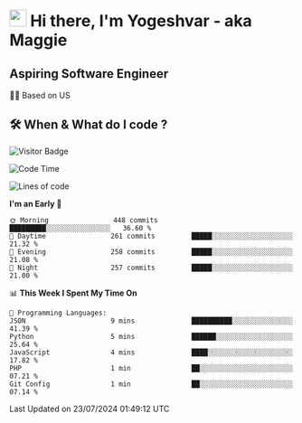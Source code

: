 <h1><img src="https://emojis.slackmojis.com/emojis/images/1531849430/4246/blob-sunglasses.gif?1531849430" width="30"/> Hi there, I'm Yogeshvar - aka Maggie</h1>

## Aspiring Software Engineer
🏂🏻  Based on US 

## 🛠 When & What do I code ?  

![Visitor Badge](https://visitor-badge.feriirawann.repl.co?username=yogeshvar&repo=yogeshvar&label=Visitors&style=plastic&color=%23457BFF&contentType=svg)

<!--START_SECTION:waka-->
![Code Time](http://img.shields.io/badge/Code%20Time-2%2C911%20hrs%2040%20mins-blue)

![Lines of code](https://img.shields.io/badge/From%20Hello%20World%20I%27ve%20Written-4.1%20million%20lines%20of%20code-blue)

**I'm an Early 🐤** 

```text
🌞 Morning                448 commits         █████████░░░░░░░░░░░░░░░░   36.60 % 
🌆 Daytime                261 commits         █████░░░░░░░░░░░░░░░░░░░░   21.32 % 
🌃 Evening                258 commits         █████░░░░░░░░░░░░░░░░░░░░   21.08 % 
🌙 Night                  257 commits         █████░░░░░░░░░░░░░░░░░░░░   21.00 % 
```


📊 **This Week I Spent My Time On** 

```text
💬 Programming Languages: 
JSON                     9 mins              ██████████░░░░░░░░░░░░░░░   41.39 % 
Python                   5 mins              ██████░░░░░░░░░░░░░░░░░░░   25.64 % 
JavaScript               4 mins              ████░░░░░░░░░░░░░░░░░░░░░   17.82 % 
PHP                      1 min               ██░░░░░░░░░░░░░░░░░░░░░░░   07.21 % 
Git Config               1 min               ██░░░░░░░░░░░░░░░░░░░░░░░   07.14 % 
```


 Last Updated on 23/07/2024 01:49:12 UTC
<!--END_SECTION:waka-->
